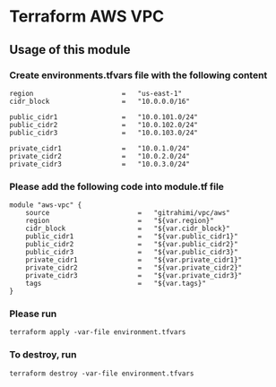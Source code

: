 # Terraform AWS VPC
## Usage of this module 
### Create environments.tfvars file  with the following content

```
region                      =   "us-east-1"
cidr_block                  =   "10.0.0.0/16"

public_cidr1                =   "10.0.101.0/24"
public_cidr2                =   "10.0.102.0/24"
public_cidr3                =   "10.0.103.0/24"

private_cidr1               =   "10.0.1.0/24"
private_cidr2               =   "10.0.2.0/24"
private_cidr3               =   "10.0.3.0/24"

```
###  Please add the following code into module.tf file
```
module "aws-vpc" {
    source                      =   "gitrahimi/vpc/aws"
    region                      =   "${var.region}"
    cidr_block                  =   "${var.cidr_block}"       
    public_cidr1                =   "${var.public_cidr1}"   
    public_cidr2                =   "${var.public_cidr2}"    
    public_cidr3                =   "${var.public_cidr3}"    
    private_cidr1               =   "${var.private_cidr1}"      
    private_cidr2               =   "${var.private_cidr2}"     
    private_cidr3               =   "${var.private_cidr3}"      
    tags                        =   "${var.tags}"
}

```

### Please run 
``` 
terraform apply -var-file environment.tfvars

``` 

### To destroy, run 
``` 
terraform destroy -var-file environment.tfvars

``` 


